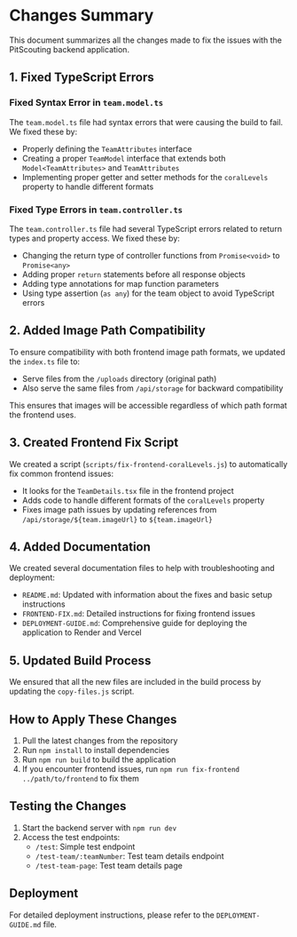# Changes Summary

This document summarizes all the changes made to fix the issues with the PitScouting backend application.

## 1. Fixed TypeScript Errors

### Fixed Syntax Error in `team.model.ts`

The `team.model.ts` file had syntax errors that were causing the build to fail. We fixed these by:

- Properly defining the `TeamAttributes` interface
- Creating a proper `TeamModel` interface that extends both `Model<TeamAttributes>` and `TeamAttributes`
- Implementing proper getter and setter methods for the `coralLevels` property to handle different formats

### Fixed Type Errors in `team.controller.ts`

The `team.controller.ts` file had several TypeScript errors related to return types and property access. We fixed these by:

- Changing the return type of controller functions from `Promise<void>` to `Promise<any>`
- Adding proper `return` statements before all response objects
- Adding type annotations for map function parameters
- Using type assertion (`as any`) for the team object to avoid TypeScript errors

## 2. Added Image Path Compatibility

To ensure compatibility with both frontend image path formats, we updated the `index.ts` file to:

- Serve files from the `/uploads` directory (original path)
- Also serve the same files from `/api/storage` for backward compatibility

This ensures that images will be accessible regardless of which path format the frontend uses.

## 3. Created Frontend Fix Script

We created a script (`scripts/fix-frontend-coralLevels.js`) to automatically fix common frontend issues:

- It looks for the `TeamDetails.tsx` file in the frontend project
- Adds code to handle different formats of the `coralLevels` property
- Fixes image path issues by updating references from `/api/storage/${team.imageUrl}` to `${team.imageUrl}`

## 4. Added Documentation

We created several documentation files to help with troubleshooting and deployment:

- `README.md`: Updated with information about the fixes and basic setup instructions
- `FRONTEND-FIX.md`: Detailed instructions for fixing frontend issues
- `DEPLOYMENT-GUIDE.md`: Comprehensive guide for deploying the application to Render and Vercel

## 5. Updated Build Process

We ensured that all the new files are included in the build process by updating the `copy-files.js` script.

## How to Apply These Changes

1. Pull the latest changes from the repository
2. Run `npm install` to install dependencies
3. Run `npm run build` to build the application
4. If you encounter frontend issues, run `npm run fix-frontend ../path/to/frontend` to fix them

## Testing the Changes

1. Start the backend server with `npm run dev`
2. Access the test endpoints:
   - `/test`: Simple test endpoint
   - `/test-team/:teamNumber`: Test team details endpoint
   - `/test-team-page`: Test team details page

## Deployment

For detailed deployment instructions, please refer to the `DEPLOYMENT-GUIDE.md` file. 